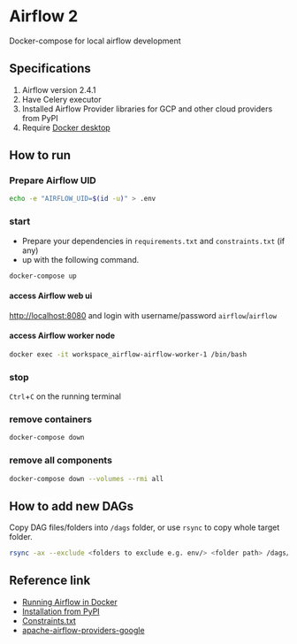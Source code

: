 # Airflow 2

 Docker-compose for local airflow development

## Specifications

1. Airflow version 2.4.1
2. Have Celery executor
3. Installed Airflow Provider libraries for GCP and other cloud providers from PyPI
4. Require [Docker desktop](https://www.docker.com/products/docker-desktop/)

## How to run

### Prepare Airflow UID

```bash
echo -e "AIRFLOW_UID=$(id -u)" > .env
```

### start

- Prepare your dependencies in `requirements.txt` and `constraints.txt` (if any)
- up with the following command.

```bash
docker-compose up
```

#### access Airflow web ui

[http://localhost:8080](http://localhost:8080) and login with username/password `airflow`/`airflow`

#### access Airflow worker node

```bash
docker exec -it workspace_airflow-airflow-worker-1 /bin/bash 
```

### stop

`Ctrl`+`C` on the running terminal

### remove containers

```bash
docker-compose down
```

### remove all components

```bash
docker-compose down --volumes --rmi all
```

## How to add new DAGs

Copy DAG files/folders into `/dags` folder, or use `rsync` to copy whole target folder.

```bash
rsync -ax --exclude <folders to exclude e.g. env/> <folder path> /dags/
```

## Reference link

- [Running Airflow in Docker](https://airflow.apache.org/docs/apache-airflow/stable/howto/docker-compose/index.html)
- [Installation from PyPI](https://airflow.apache.org/docs/apache-airflow/stable/installation/installing-from-pypi.html#installation-from-pypi)
- [Constraints.txt](https://raw.githubusercontent.com/apache/airflow/constraints-2.4.1/constraints-3.7.txt)
- [apache-airflow-providers-google](https://airflow.apache.org/docs/apache-airflow-providers-google/stable/index.html)

